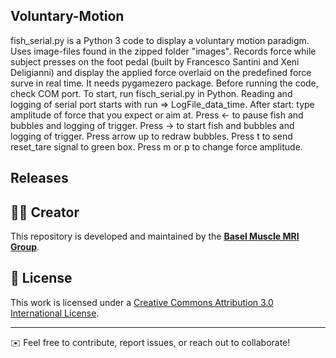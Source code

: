 ## Voluntary-Motion
fish_serial.py is a Python 3 code to display a voluntary motion paradigm. Uses image-files found in the zipped folder "images". Records force while subject presses on the foot pedal (built by Francesco Santini and Xeni Deligianni) and display the applied force overlaid on the predefined force surve in real time. It needs pygamezero package. Before running the code, check COM port. To start, 
run fisch_serial.py in Python. Reading and logging of serial port starts with run => LogFile_data_time.
After start: type amplitude of force that you expect or aim at.
Press <- to pause fish and bubbles and logging of trigger.
Press -> to start fish and bubbles and logging of trigger.
Press arrow up to redraw bubbles.
Press t to send reset_tare signal to green box.
Press m or p to change force amplitude.

## Releases 


## 👨‍💻 Creator
This repository is developed and maintained by the [**Basel Muscle MRI Group**](https://dbe.unibas.ch/en/research/imaging-modelling-diagnosis/basel-muscle-mri/).

## 📜 License
This work is licensed under a [Creative Commons Attribution 3.0 International License](https://creativecommons.org/licenses/by/3.0/).

-----------

✉️ Feel free to contribute, report issues, or reach out to collaborate!
